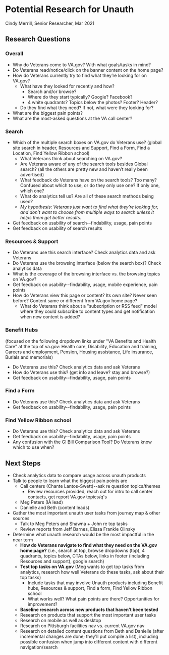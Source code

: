 # Potential Research for Unauth
Cindy Merrill, Senior Researcher, Mar 2021
## Research Questions
### Overall
* Why do Veterans come to VA.gov? With what goals/tasks in mind?
* Do Veterans read/notice/click on the banner content on the home page?
* How do Veterans currently try to find what they’re looking for on VA.gov?
  * What have they looked for recently and how? 
    * Search and/or browse?
    * Where do they start typically? Google? Facebook?
    * 4 white quadrants? Topics below the photos? Footer? Header?
  * Do they find what they need? If not, what were they looking for? 
* What are the biggest pain points?
* What are the most-asked questions at the VA call center? 
### Search
- Which of the multiple search boxes on VA.gov do Veterans use? (global site search in header, Resources and Support, Find a Form, Find a Location, Find Yellow Ribbon school)
  - What Veterans think about searching on VA.gov?
  - Are Veterans aware of any of the search tools besides Global search? (all the others are pretty new and haven’t really been advertised)
  - What feedback do Veterans have on the search tools? Too many? Confused about which to use, or do they only use one? If only one, which one?
  - What do analytics tell us? Are all of these search methods being used?
  - *My hypothesis: Veterans just want to find what they’re looking for, and don’t want to choose from multiple ways to search unless it helps them get better results.*
- Get feedback on usability of search--findability, usage, pain points
- Get feedback on usability of search results
### Resources & Support
- Do Veterans use this search interface? Check analytics data and ask Veterans
- Do Veterans use the browsing interface (below the search box)? Check analytics data
- What is the coverage of the browsing interface vs. the browsing topics on VA.gov?
- Get feedback on usability--findability, usage, mobile experience, pain points
- How do Veterans view this page or content? Its own site? Never seen before? Content same or different from VA.gov home page?
  - What do Veterans think about a "subscription or RSS feed" model where they could subscribe to content types and get notification when new content is added? 
### Benefit Hubs 
(focused on the following dropdown links under "VA Benefits and Health Care" at the top of va.gov: Health care, Disability, Education and training, Careers and employment, Pension, Housing assistance, Life insurance, Burials and memorials)
- Do Veterans use this? Check analytics data and ask Veterans
- How do Veterans use this? (get info and leave? stay and browse?)
- Get feedback on usability--findability, usage, pain points
### Find a Form
- Do Veterans use this? Check analytics data and ask Veterans
- Get feedback on usability--findability, usage, pain points
### Find Yellow Ribbon school
- Do Veterans use this? Check analytics data and ask Veterans
- Get feedback on usability--findability, usage, pain points
- Any confusion with the GI Bill Comparison Tool? Do Veterans know which to use when?
## Next Steps
- Check analytics data to compare usage across unauth products 
- Talk to people to learn what the biggest pain points are
  - Call centers (Chante Lantos-Swett)--ask re question topics/themes
    - Review resources provided, reach out for intro to call center contacts, get report VA.gov topics/q's
  - Meg Peters (IA lead)
  - Danielle and Beth (content leads)
- Gather the most important unauth user tasks from journey map & other sources
  - Talk to Meg Peters and Shawna + John re top tasks
  - Review reports from Jeff Barnes, Elissa Frankle Olinsky
- Determine what unauth research would be the most impactful in the near term
  - **How do Veterans navigate to find what they need on the VA.gov home page?** (i.e., search at top, browse dropdowns (top), 4 quadrants, topics below, CTAs below, links in footer (including Resources and support), google search)
  - **Test top tasks on VA.gov** (Meg wants to get top tasks from analytics, research how well Veterans do these tasks, ask about their top tasks) 
    - Include tasks that may involve Unauth products including Benefit hubs, Resources & support, Find a form, Find Yellow Ribbon school
    - What works well? What pain points are there? Opportunities for improvement?
  - **Baseline research across new products that haven’t been tested**
  - Research on products that support the most important user tasks 
  - Research on mobile as well as desktop
  - Research on Pittsburgh facilities nav vs. current VA.gov nav
  - Research on detailed content questions from Beth and Danielle (after incremental changes are done; they'll put compile a list), including possible confusion when jump into different content with different navigation/search 

